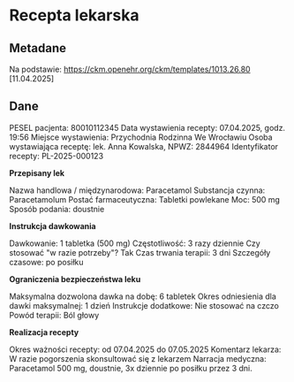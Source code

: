# Recepta lekarska

## Metadane

Na podstawie: https://ckm.openehr.org/ckm/templates/1013.26.80 [11.04.2025]

## Dane

PESEL pacjenta: 80010112345
Data wystawienia recepty: 07.04.2025, godz. 19:56
Miejsce wystawienia: Przychodnia Rodzinna We Wrocławiu
Osoba wystawiająca receptę: lek. Anna Kowalska, NPWZ: 2844964
Identyfikator recepty: PL-2025-000123

**Przepisany lek**

Nazwa handlowa / międzynarodowa: Paracetamol
Substancja czynna: Paracetamolum
Postać farmaceutyczna: Tabletki powlekane
Moc: 500 mg
Sposób podania: doustnie

**Instrukcja dawkowania**

Dawkowanie: 1 tabletka (500 mg)
Częstotliwość: 3 razy dziennie
Czy stosować "w razie potrzeby"? Tak
Czas trwania terapii: 3 dni
Szczegóły czasowe: po posiłku

**Ograniczenia bezpieczeństwa leku**

Maksymalna dozwolona dawka na dobę: 6 tabletek
Okres odniesienia dla dawki maksymalnej: 1 dzień
Instrukcje dodatkowe: Nie stosować na czczo
Powód terapii: Ból głowy

**Realizacja recepty**

Okres ważności recepty: od 07.04.2025 do 07.05.2025
Komentarz lekarza: W razie pogorszenia skonsultować się z lekarzem
Narracja medyczna: Paracetamol 500 mg, doustnie, 3x dziennie po posiłku przez 3 dni.

